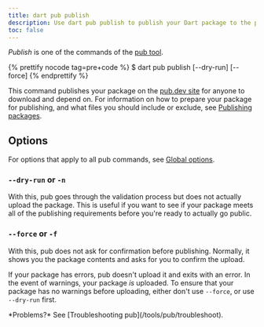 ```yaml
---
title: dart pub publish
description: Use dart pub publish to publish your Dart package to the pub.dev site.
toc: false
---
```


_Publish_ is one of the commands of the [pub tool](/tools/pub/cmd).

{% prettify nocode tag=pre+code %}
$ dart pub publish [--dry-run] [--force]
{% endprettify %}

This command publishes your package on the
[pub.dev site]({{site.pub}}) for anyone to download and depend
on. For information on how to prepare your package for publishing,
and what files you should include or exclude,
see [Publishing packages](/tools/pub/publishing).

## Options

For options that apply to all pub commands, see
[Global options](/tools/pub/cmd#global-options).

### `--dry-run` or `-n`

With this, pub goes through the validation process but does not actually upload
the package. This is useful if you want to see if your package meets all of the
publishing requirements before you're ready to actually go public.

### `--force` or `-f`

With this, pub does not ask for confirmation before publishing. Normally, it
shows you the package contents and asks for you to confirm the upload.

If your package has errors, pub doesn't upload it and exits with an error.
In the event of warnings, your package *is* uploaded.
To ensure that your package has no warnings before uploading,
either don't use `--force`, or use `--dry-run` first.

<aside class="alert alert-info" markdown="1">
  *Problems?* See [Troubleshooting pub](/tools/pub/troubleshoot).
</aside>

